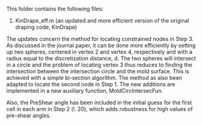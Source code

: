 This folder contains the following files: 
1) KinDrape_eff.m (an updated and more efficient version of the original draping code, KinDrape)

The updates concern the method for locating constrained nodes in Step 3. As discussed in the 
journal paper, it can be done more efficiently by setting up two spheres, centered in vertex 2
and vertex 4, respectively and with a radius equal to the discretization distance, d. The two 
spheres will intersect in a circle and the problem of locating vertex 3 thus reduces to finding 
the intersection between the intersection circle and the mold surface. This is achieved with a
simple bi-section algorithm. The method as also been adapted to locate the second node in Step 1.
The new additions are implemented in a new auxiliary function, MoldCircIntersecFun.

Also, the PreShear angle has been included in the initial guess for the first cell in each arm
in Step 2 (l. 20), which adds robustness for high values of pre-shear angles.
